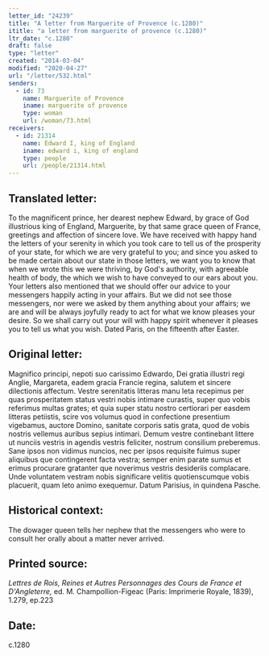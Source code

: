 ```yaml
---
letter_id: "24239"
title: "A letter from Marguerite of Provence (c.1280)"
ititle: "a letter from marguerite of provence (c.1280)"
ltr_date: "c.1280"
draft: false
type: "letter"
created: "2014-03-04"
modified: "2020-04-27"
url: "/letter/532.html"
senders:
  - id: 73
    name: Marguerite of Provence
    iname: marguerite of provence
    type: woman
    url: /woman/73.html
receivers:
  - id: 21314
    name: Edward I, king of England
    iname: edward i, king of england
    type: people
    url: /people/21314.html
---
```

<h2> Translated letter:</h2>To the magnificent prince, her dearest nephew Edward, by grace of God illustrious king of England, Marguerite, by that same grace queen of France, greetings and affection of sincere love.
We have received with happy hand the letters of your serenity in which you took care to tell us of the prosperity of your state, for which we are very grateful to you; and since you asked to be made certain about our state in those letters, we want you to know that when we wrote this we were thriving, by God's authority, with agreeable health of body, the which we wish to have conveyed to our ears about you.  Your letters also mentioned that we should offer our advice to your messengers happily acting in your affairs.  But we did not see those messengers, nor were we asked by them anything about your affairs; we are and will be always joyfully ready to act for what we know pleases your desire.  So we shall carry out your will with happy spirit whenever it pleases you to tell us what you wish.
Dated Paris, on the fifteenth after Easter.
<h2 class="mt-4"> Original letter:</h2>Magnifico principi, nepoti suo carissimo Edwardo, Dei gratia illustri regi Anglie, Margareta, eadem gracia Francie regina, salutem et sincere dilectionis affectum. Vestre serenitatis litteras manu leta recepimus per quas prosperitatem status vestri nobis intimare curastis, super quo vobis referimus multas grates; et quia super statu nostro certiorari per easdem litteras petiistis, scire vos volumus quod in confectione presentium vigebamus, auctore Domino, sanitate corporis satis grata, quod de vobis nostris vellemus auribus sepius intimari. Demum vestre continebant littere ut nunciis vestris in agendis vestris feliciter, nostrum consilium preberemus. Sane ipsos non vidimus nuncios, nec per ipsos requisite fuimus super aliquibus que contingerent facta vestra; semper enim parate sumus et erimus procurare gratanter que noverimus vestris desideriis complacare. Unde voluntatem vestram nobis significare velitis quotienscumque vobis placuerit, quam leto animo exequemur. Datum Parisius, in quindena Pasche.
<h2 class="mt-4"> Historical context:</h2>The dowager queen tells her nephew that the messengers who were to consult her orally about a matter never arrived.
<h2 class="mt-4"> Printed source:</h2><p><em>Lettres de Rois, Reines et Autres Personnages des Cours de France et D'Angleterre,</em> ed. M. Champollion-Figeac (Paris: Imprimerie Royale, 1839), 1.279, ep.223</p><h2 class="mt-4"> Date:</h2>c.1280